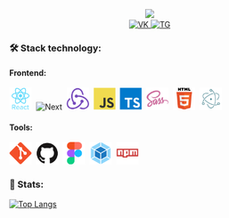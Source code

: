 <div id="header" align="center">
  <img src="https://media.giphy.com/media/SUcApSWjPwQMARvcM8/giphy.gif" width="200"/>
  <div id="socials">
  <a href="https://vk.com/i.udovikin">
    <img src="https://img.shields.io/badge/VK-blue?logo=vk&logoColor=white&style=for-the-badge" alt="VK"/>
  </a>
  <a href="https://t.me/IlyaUdovikin">
    <img src="https://img.shields.io/badge/Telegram-blue?logo=telegram&logoColor=white&style=for-the-badge" alt="TG"/>
  </a>
</div>
</div>

### :hammer_and_wrench: Stack technology:

#### Frontend:

<div>
  <img src="https://github.com/devicons/devicon/blob/master/icons/react/react-original-wordmark.svg" title="React" alt="React" width="40" height="40"/>&nbsp;
  <img src="https://raw.githubusercontent.com/samfromaway/samfromaway/master/.github/images/nextjs.png" title="Next" alt="Next " width="40" height="40"/>&nbsp;
  <img src="https://github.com/devicons/devicon/blob/master/icons/redux/redux-original.svg" title="Redux" alt="Redux " width="40" height="40"/>&nbsp;
  <img src="https://github.com/devicons/devicon/blob/master/icons/javascript/javascript-original.svg" title="JS" alt="JS " width="40" height="40"/>&nbsp;
  <img src="https://github.com/devicons/devicon/blob/master/icons/typescript/typescript-original.svg" title="TS" alt="TS" width="40" height="40"/>&nbsp;
  <img src="https://github.com/devicons/devicon/blob/master/icons/sass/sass-original.svg" title="Sass" alt="Sass " width="40" height="40"/>&nbsp;
  <img src="https://github.com/devicons/devicon/blob/master/icons/html5/html5-original-wordmark.svg" title="HTML" alt="HTML " width="40" height="40"/>&nbsp;
  <img src="https://github.com/devicons/devicon/blob/master/icons/electron/electron-original.svg" title="Electron" alt="Electron " width="40" height="40"/>&nbsp;
  
  
</div>

#### Tools:

<div>
  <img src="https://github.com/devicons/devicon/blob/master/icons/git/git-original.svg" title="GIT" alt="GIT" width="40" height="40"/>&nbsp;
  <img src="https://github.com/devicons/devicon/blob/master/icons/github/github-original.svg" title="GitHub" alt="GitHub " width="40" height="40"/>&nbsp;
  <img src="https://github.com/devicons/devicon/blob/master/icons/figma/figma-original.svg" title="Figma" alt="Figma " width="40" height="40"/>&nbsp;
  <img src="https://github.com/devicons/devicon/blob/master/icons/webpack/webpack-original.svg" title="Webpack" alt="Webpack" width="40" height="40"/>&nbsp;
  <img src="https://github.com/devicons/devicon/blob/master/icons/npm/npm-original-wordmark.svg" title="npm" alt="npm" width="40" height="40"/>&nbsp;
</div>

### :star2: Stats:
[![Top Langs](https://github-readme-stats.vercel.app/api/top-langs/?username=1o1r0ck&layout=compact&theme=vision-friendly-dark)](https://github.com/anuraghazra/github-readme-stats)




